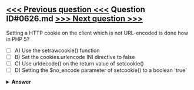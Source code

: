 [<<< Previous question <<<](0625.md)   Question ID#0626.md   [>>> Next question >>>](0627.md)
---

Setting a HTTP cookie on the client which is not URL-encoded is done how in PHP 5?




- [ ] A) Use the setrawcookie() function
- [ ] B) Set the cookies.urlencode INI directive to false
- [ ] C) Use urldecode() on the return value of setcookie()
- [ ] D) Setting the $no_encode parameter of setcookie() to a boolean 'true'

<details><summary><b>Answer</b></summary>
<p>
  Answer: <strong>A</strong>
</p>
</details>
